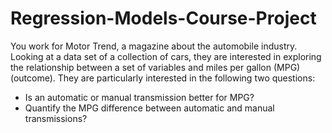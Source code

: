 # Regression-Models-Course-Project
You work for Motor Trend, a magazine about the automobile industry. Looking at a data set of a collection of cars, they are interested in exploring the relationship between a set of variables and miles per gallon (MPG) (outcome). They are particularly interested in the following two questions:

* Is an automatic or manual transmission better for MPG?
* Quantify the MPG difference between automatic and manual transmissions?
